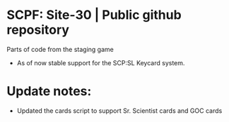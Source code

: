 # SCPF: Site-30 | Public github repository
Parts of code from the staging game 
- As of now stable support for the SCP:SL Keycard system.

# Update notes:
- Updated the cards script to support Sr. Scientist cards and GOC cards
